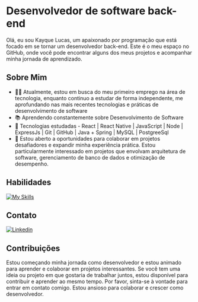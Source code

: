 # Desenvolvedor de software back-end

Olá, eu sou Kayque Lucas, um apaixonado por programação que está focado em se tornar um desenvolvedor back-end. Este é o meu espaço no GitHub, onde você pode encontrar alguns dos meus projetos e acompanhar minha jornada de aprendizado.

## Sobre Mim

- 👨‍💻 Atualmente, estou em busca do meu primeiro emprego na área de tecnologia, enquanto continuo a estudar de forma independente, me aprofundando nas mais recentes tecnologias e práticas de desenvolvimento de software
- 📚 Aprendendo constantemente sobre Desenvolvimento de Software
- 🌱 Tecnologias estudadas - React | React Native | JavaScript | Node | ExpressJs | Git | GitHub | Java + Spring | MySQL | PostgreeSql
- 💼 Estou aberto a oportunidades para colaborar em projetos desafiadores e expandir minha experiência prática. Estou particularmente interessado em projetos que envolvam arquitetura de software, gerenciamento de banco de dados e otimização de desempenho.
## Habilidades

[![My Skills](https://skillicons.dev/icons?i=js,nodejs,express,postgres,git,github,java,react,reactnative,mysql&theme=dark)](https://skillicons.dev)

## Contato

   [![Linkedin](https://skillicons.dev/icons?i=linkedin&theme=dark)](https://www.linkedin.com/in/kayque-lucas-dev/)

## Contribuições

Estou começando minha jornada como desenvolvedor e estou animado para aprender e colaborar em projetos interessantes. Se você tem uma ideia ou projeto em que gostaria de trabalhar juntos, estou disponível para contribuir e aprender ao mesmo tempo. Por favor, sinta-se à vontade para entrar em contato comigo. Estou ansioso para colaborar e crescer como desenvolvedor.
